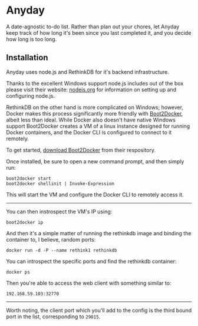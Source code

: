 # Anyday

A date-agnostic to-do list. Rather than plan out your chores, let Anyday keep
track of how long it's been since you last completed it, and you decide how
long is too long.

## Installation

Anyday uses node.js and RethinkDB for it's backend infrastructure.

Thanks to the excellent Windows support node.js includes out of the box please
visit their website: [nodejs.org](https://nodejs.org/) for information on
setting up and configuring node.js.

RethinkDB on the other hand is more complicated on Windows; however, Docker
makes this process significantly more friendly with
[Boot2Docker](http://boot2docker.io/), albeit less than ideal. While Docker
also doesn't have native Windows support Boot2Docker creates a VM of a linux
instance designed for running Docker containers, and the Docker CLI is
configured to connect to it remotely.

To get started, [download Boot2Docker](https://github.com/boot2docker/windows-installer/releases)
from their respository.

Once installed, be sure to open a new command prompt, and then simply run:

    boot2docker start
    boot2docker shellinit | Invoke-Expression

This will start the VM and configure the Docker CLI to remotely access it.

----

You can then instrospect the VM's IP using:

    boot2docker ip


And then it's a simple matter of running the rethinkdb image and binding the
container to, I believe, random ports:

    docker run -d -P --name rethink1 rethinkdb


You can introspect the specific ports and find the rethinkdb container:

    docker ps


Then you're able to access the web client with something similar to:

    192.168.59.103:32770


-----

Worth noting, the client port which you'll add to the config is the third
bound port in the list, corresponding to `29015`.
